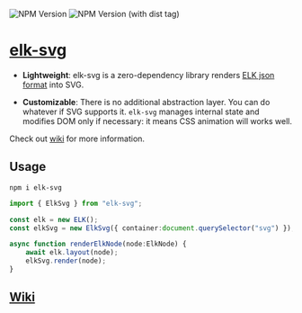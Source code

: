 ![NPM Version](https://img.shields.io/npm/v/elk-svg)
![NPM Version (with dist tag)](https://img.shields.io/npm/v/elk-svg/alpha)

# [elk-svg](https://github.com/wirekang/elk-svg)


* **Lightweight**: elk-svg is a zero-dependency library renders [ELK json format](https://eclipse.dev/elk/documentation/tooldevelopers/graphdatastructure/jsonformat.html) into SVG.

* **Customizable**: There is no additional abstraction layer. You can do whatever if SVG supports it.
`elk-svg` manages internal state and modifies DOM only if necessary: it means CSS animation will works well.


Check out [wiki](https://github.com/wirekang/elk-svg/wiki) for more information.

## Usage
```
npm i elk-svg
```

```typescript
import { ElkSvg } from "elk-svg";

const elk = new ELK();
const elkSvg = new ElkSvg({ container:document.querySelector("svg") });

async function renderElkNode(node:ElkNode) {
    await elk.layout(node);
    elkSvg.render(node);
}
```

## [Wiki](https://github.com/wirekang/elk-svg/wiki)
